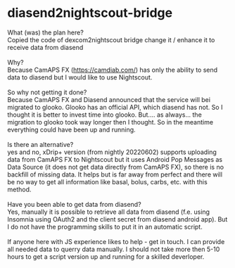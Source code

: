 # diasend2nightscout-bridge

What (was) the plan here?</br>
Copied the code of dexcom2nightscout bridge
change it / enhance it to receive data from diasend
</br></br>
Why?</br>
Because CamAPS FX (https://camdiab.com/) has only the ability to send data to diasend but I would like to use Nightscout.
</br></br>
So why not getting it done?</br>
Because CamAPS FX and Diasend announced that the service will bei migrated to glooko.
Glooko has an official API, which diasend has not.
So I thought it is better to invest time into glooko.
But.... as always... the migration to glooko took way longer then I thought.
So in the meantime everything could have been up and running.
</br></br>
Is there an alternative?</br>
yes and no, xDrip+ version (from nightly 20220602) supports uploading data from CamAPS FX to Nightscout but it uses Android Pop Messages as Data Source (it does not get data directly from CamAPS FX), so there is no backfill of missing data.
It helps but is far away from perfect and there will be no way to get all information like basal, bolus, carbs, etc. with this method.
</br></br>
Have you been able to get data from diasend?
</br>
Yes, manually it is possible to retrieve all data from diasend (f.e. using Insomnia using OAuth2 and the client secret from diasend android app).
But I do not have the programming skills to put it in an automatic script.
</br></br>
If anyone here with JS experience likes to help - get in touch. 
I can provide all needed data to querry data manually.
I should not take more then 5-10 hours to get a script version up and running for a skilled deverloper.
